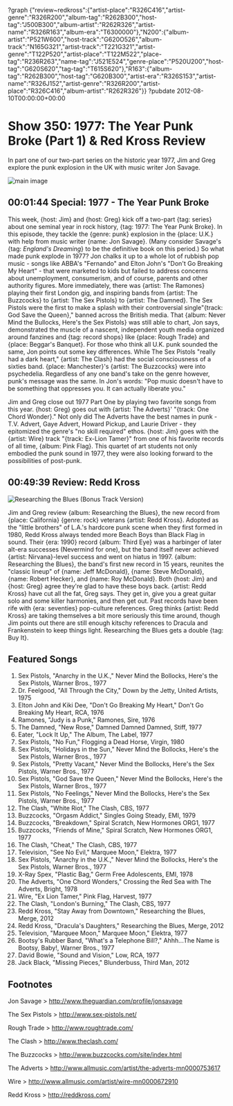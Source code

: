 ?graph {"review~redkross":{"artist-place":"R326C416","artist-genre":"R326R200","album-tag":"R262B300","host-tag":"J500B300","album-artist":"R262R326","artist-name":"R326R163","album-era":"T6300000"},"N200":{"album-artist":"P521W600","host-track":"G620O526","album-track":"N165G321","artist-track":"T221G321","artist-genre":"T122P520","artist-place":"T122M522","place-tag":"R236R263","name-tag":"J521E524","genre-place":"P520U200","host-tag":"G620S620","tag-tag":"T615S620"},"R163":{"album-tag":"R262B300","host-tag":"G620B300","artist-era":"R326S153","artist-name":"R326J152","artist-genre":"R326R200","artist-place":"R326C416","album-artist":"R262R326"}}
?pubdate 2012-08-10T00:00:00+00:00

# Show 350: 1977: The Year Punk Broke (Part 1) & Red Kross Review
In part one of our two-part series on the historic year 1977, Jim and Greg explore the punk explosion in the UK with music writer Jon Savage.

![main image](http://static.soundopinions.org/images/2012/1977_part1.jpg)

## 00:01:44 Special: 1977 - The Year Punk Broke
This week, {host: Jim} and {host: Greg} kick off a two-part {tag: series} about one seminal year in rock history, {tag: 1977: The Year Punk Broke}. In this episode, they tackle the {genre: punk} explosion in the {place: U.K.} with help from music writer {name: Jon Savage}. (Many consider Savage's {tag: *England's Dreaming*} to be the definitive book on this period.) So what made punk explode in 1977? Jon chalks it up to a whole lot of rubbish pop music - songs like ABBA's "Fernando" and Elton John's "Don't Go Breaking My Heart" - that were marketed to kids but failed to address concerns about unemployment, consumerism, and of course, parents and other authority figures. More immediately, there was {artist: The Ramones} playing their first London gig, and inspiring bands from {artist: The Buzzcocks} to {artist: The Sex Pistols} to {artist: The Damned}. The Sex Pistols were the first to make a splash with their controversial single"{track: God Save the Queen}," banned across the British media. That {album: Never Mind the Bullocks, Here's the Sex Pistols} was still able to chart, Jon says, demonstrated the muscle of a nascent, independent youth media organized around fanzines and {tag: record shops} like {place: Rough Trade} and {place: Beggar's Banquet}. For those who think all U.K. punk sounded the same, Jon points out some key differences. While The Sex Pistols "really had a dark heart," {artist: The Clash} had the social consciousness of a sixties band. {place: Manchester}'s {artist: The Buzzcocks} were into psychedelia. Regardless of any one band's take on the genre however, punk's message was the same. In Jon's words: "Pop music doesn't have to be something that oppresses you. It can actually liberate you."

Jim and Greg close out 1977 Part One by playing two favorite songs from this year. {host: Greg} goes out with {artist: The Adverts}' "{track: One Chord Wonder}." Not only did The Adverts have the best names in punk - T.V. Advert, Gaye Advert, Howard Pickup, and Laurie Driver - they epitomized the genre's "no skill required" ethos. {host: Jim} goes with the {artist: Wire} track "{track: Ex-Lion Tamer}" from one of his favorite records of all time, {album: Pink Flag}. This quartet of art students not only embodied the punk sound in 1977, they were also looking forward to the possibilities of post-punk.

## 00:49:39 Review: Redd Kross
![Researching the Blues (Bonus Track Version)](http://is4.mzstatic.com/image/thumb/Music/v4/5e/a0/f9/5ea0f91c-ed98-158f-97f2-126ad4750509/454_reddkross_mini_900px.jpg/600x600bb-85.jpg "5893797/536285982")

Jim and Greg review {album: Researching the Blues}, the new record from {place: California} {genre: rock} veterans {artist: Redd Kross}. Adopted as the "little brothers" of L.A.'s hardcore punk scene when they first formed in 1980, Redd Kross always tended more Beach Boys than Black Flag in sound. Their {era: 1990} record {album: Third Eye} was a harbinger of later alt-era successes (Nevermind for one), but the band itself never achieved {artist: Nirvana}-level success and went on hiatus in 1997. {album: Researching the Blues}, the band's first new record in 15 years, reunites the "classic lineup" of {name: Jeff McDonald}, {name: Steve McDonald}, {name: Robert Hecker}, and {name: Roy McDonald}. Both {host: Jim} and {host: Greg} agree they're glad to have these boys back. {artist: Redd Kross} have cut all the fat, Greg says. They get in, give you a great guitar solo and some killer harmonies, and then get out. Past records have been rife with {era: seventies} pop-culture references. Greg thinks {artist: Redd Kross} are taking themselves a bit more seriously this time around, though Jim points out there are still enough kitschy references to Dracula and Frankenstein to keep things light. Researching the Blues gets a double {tag: Buy It}.


## Featured Songs
1. Sex Pistols, "Anarchy in the U.K.," Never Mind the Bollocks, Here's the Sex Pistols, Warner Bros., 1977
2. Dr. Feelgood, "All Through the City," Down by the Jetty, United Artists, 1975
3. Elton John and Kiki Dee, "Don't Go Breaking My Heart," Don't Go Breaking My Heart, RCA, 1976
4. Ramones, "Judy is a Punk," Ramones, Sire, 1976
5. The Damned, "New Rose," Damned Damned Damned, Stiff, 1977
6. Eater, "Lock It Up," The Album, The Label, 1977
7. Sex Pistols, "No Fun," Flogging a Dead Horse, Virgin, 1980
8. Sex Pistols, "Holidays in the Sun," Never Mind the Bollocks, Here's the Sex Pistols, Warner Bros., 1977
9. Sex Pistols, "Pretty Vacant," Never Mind the Bollocks, Here's the Sex Pistols, Warner Bros., 1977
10. Sex Pistols, "God Save the Queen," Never Mind the Bollocks, Here's the Sex Pistols, Warner Bros., 1977
11. Sex Pistols, "No Feelings," Never Mind the Bollocks, Here's the Sex Pistols, Warner Bros., 1977
12. The Clash, "White Riot," The Clash, CBS, 1977
13. Buzzcocks, "Orgasm Addict," Singles Going Steady, EMI, 1979
14. Buzzcocks, "Breakdown," Spiral Scratch, New Hormones ORG1, 1977
15. Buzzcocks, "Friends of Mine," Spiral Scratch, New Hormones ORG1, 1977
16. The Clash, "Cheat," The Clash, CBS, 1977
17. Television, "See No Evil," Marquee Moon," Elektra, 1977
18. Sex Pistols, "Anarchy in the U.K.," Never Mind the Bollocks, Here's the Sex Pistols, Warner Bros., 1977
19. X-Ray Spex, "Plastic Bag," Germ Free Adolescents, EMI, 1978
20. The Adverts, "One Chord Wonders," Crossing the Red Sea with The Adverts, Bright, 1978
21. Wire, "Ex Lion Tamer," Pink Flag, Harvest, 1977
22. The Clash, "London's Burning," The Clash, CBS, 1977
23. Redd Kross, "Stay Away from Downtown," Researching the Blues, Merge, 2012
24. Redd Kross, "Dracula's Daughters," Researching the Blues, Merge, 2012
25. Television, "Marquee Moon," Marquee Moon," Elektra, 1977
26. Bootsy's Rubber Band, "What's a Telephone Bill?," Ahhh...The Name is Bootsy, Baby!, Warner Bros., 1977
27. David Bowie, "Sound and Vision," Low, RCA, 1977
28. Jack Black, "Missing Pieces," Blunderbuss, Third Man, 2012

## Footnotes 

Jon Savage > http://www.theguardian.com/profile/jonsavage

The Sex Pistols > http://www.sex-pistols.net/

Rough Trade > http://www.roughtrade.com/

The Clash > http://www.theclash.com/

The Buzzcocks > http://www.buzzcocks.com/site/index.html

The Adverts > http://www.allmusic.com/artist/the-adverts-mn0000753617

Wire > http://www.allmusic.com/artist/wire-mn0000672910

Redd Kross > http://reddkross.com/